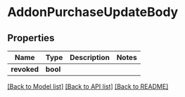 # AddonPurchaseUpdateBody

## Properties
Name | Type | Description | Notes
------------ | ------------- | ------------- | -------------
**revoked** | **bool** |  | 

[[Back to Model list]](../README.md#documentation-for-models) [[Back to API list]](../README.md#documentation-for-api-endpoints) [[Back to README]](../README.md)

